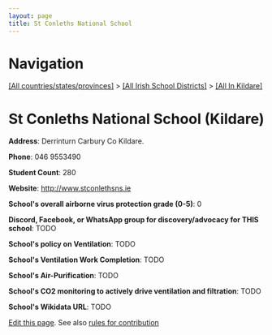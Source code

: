 ```yaml
---
layout: page
title: St Conleths National School
---
```

# Navigation

[[All countries/states/provinces]](../../..) > [[All Irish School Districts]](../..) > [[All In Kildare]](..)

# St Conleths National School (Kildare)

**Address**: Derrinturn Carbury Co Kildare.

**Phone**: 046 9553490

**Student Count**: 280

**Website**: <http://www.stconlethsns.ie>

**School's overall airborne virus protection grade (0-5)**: 0

**Discord, Facebook, or WhatsApp group for discovery/advocacy for THIS school**: TODO

**School's policy on Ventilation**: TODO

**School's Ventilation Work Completion**: TODO

**School's Air-Purification**: TODO

**School's CO2 monitoring to actively drive ventilation and filtration**: TODO

**School's Wikidata URL**: TODO


[Edit this page](https://github.com/ventilate-schools/Ireland/edit/main/./Kildare/St_Conleths_National_School.md). See also [rules for contribution](../../../contribution-rules/)